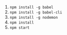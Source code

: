 1. `npm install -g babel`
2. `npm install -g babel-cli`
3. `npm install -g nodemon`
4. `npm install`
5. `npm start`
